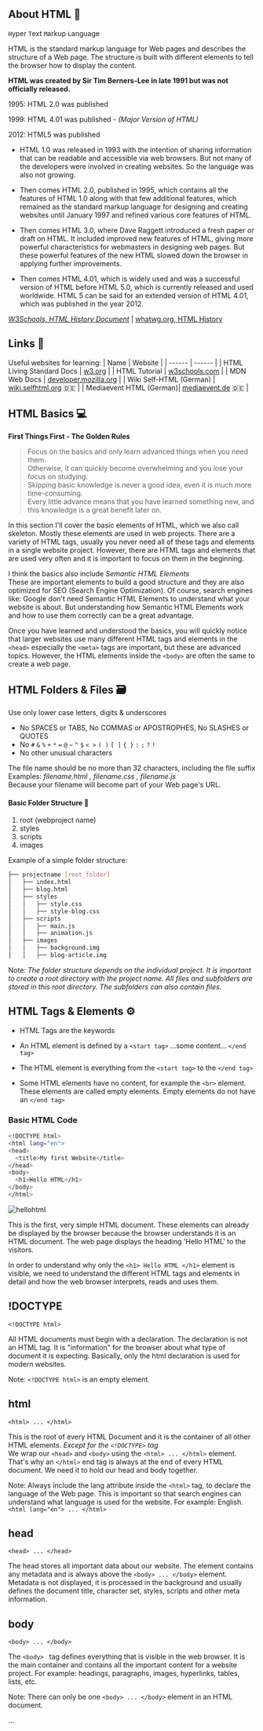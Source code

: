 ## About HTML 📜
`H`yper `T`ext `M`arkup `L`anguage

HTML is the standard markup language for Web pages and describes the structure of a Web page. 
The structure is built with different elements to tell the browser how to display the content.

**HTML was created by Sir Tim Berners-Lee in late 1991 but was not officially released.**

1995: HTML 2.0 was published

1999: HTML 4.01 was published - *(Major Version of HTML)*

2012: HTML5 was published

- HTML 1.0 was released in 1993 with the intention of sharing information that can be readable and accessible via web browsers. But not many of the developers were involved in creating websites. So the language was also not growing.

- Then comes HTML 2.0, published in 1995, which contains all the features of HTML 1.0 along with that few additional features, which remained as the standard markup language for designing and creating websites until January 1997 and refined various core features of HTML.

- Then comes HTML 3.0, where Dave Raggett introduced a fresh paper or draft on HTML. It included improved new features of HTML, giving more powerful characteristics for webmasters in designing web pages. But these powerful features of the new HTML slowed down the browser in applying further improvements.

-  Then comes HTML 4.01, which is widely used and was a successful version of HTML before HTML 5.0, which is currently released and used worldwide. HTML 5 can be said for an extended version of HTML 4.01, which was published in the year 2012.

*[W3Schools, HTML History Document](https://www.w3schools.in/html/history)* | [whatwg.org, HTML History](https://html.spec.whatwg.org/#history-2)

## Links 🔗
Useful websites for learning:
| Name | Website |
| ------ | ------ |
| HTML Living Standard Docs | [w3.org](https://html.spec.whatwg.org/) |
| HTML Tutorial | [w3schools.com](https://www.w3schools.com/html/default.asp) |
| MDN Web Docs | [developer.mozilla.org](https://developer.mozilla.org/en-US/docs/Web/HTML) |
| Wiki Self-HTML (German) | [wiki.selfhtml.org](https://wiki.selfhtml.org/wiki/HTML)  🇩🇪 |
| Mediaevent HTML (German)| [mediaevent.de](https://www.mediaevent.de/html/) 🇩🇪 |

## HTML Basics 💻

__First Things First - The Golden Rules__
> Focus on the basics and only learn advanced things when you need them. <br> 
> Otherwise, it can quickly become overwhelming and you lose your focus on studying. <br>
> Skipping basic knowledge is never a good idea, even it is much more time-consuming. <br>
> Every little advance means that you have learned something new, and this knowledge is a great benefit later on.

In this section I'll cover the basic elements of HTML, which we also call skeleton. Mostly these elements are used in web projects. There are a variety of HTML tags, usually you never need all of these tags and elements in a single website project. However, there are HTML tags and elements that are used very often and it is important to focus on them in the beginning.

I think the basics also include *Semantic HTML Elements* <br>
These are important elements to build a good structure and they are also optimized for SEO (Search Engine Optimization). Of course, search engines like: Google don't need Semantic HTML Elements to understand what your website is about. But understanding how Semantic HTML Elements work and how to use them correctly can be a great advantage.

Once you have learned and understood the basics, you will quickly notice that larger websites use many different HTML tags and elements in the `<head>` especially the `<meta>` tags are important, but these are advanced topics. However, the HTML elements inside the `<body>` are often the same to create a web page.

## HTML Folders & Files 🗃️ 

Use only lower case letters, digits & underscores
- No SPACES or TABS, No COMMAS or APOSTROPHES, No SLASHES or QUOTES 
- No `#` `&` `%` `+` `*` `=` `@` `~` `^` `$` `< >` `( )` `[ ]` `{ }` `:` `;` `?` `!`
- No other unusual characters

The file name should be no more than 32 characters, including the file suffix <br>
Examples: *filename.html , filename.css , filename.js* <br>
Because your filename will become part of your Web page's URL.

#### Basic Folder Structure 📁
  1. root (webproject name)
  2. styles
  3. scripts
  4. images
  
  Example of a simple folder structure:
  ```sh
  ├── projectname [root_folder]
  │   ├── index.html
  │   ├── blog.html
  │   ├── styles 
  │   │   ├── style.css
  │   │   ├── style-blog.css
  │   ├── scripts 
  │   │   ├── main.js
  │   │   ├── animation.js 
  │   ├── images
  │   │   ├── background.img
  │   │   ├── blog-article.img
  ```
Note: *The folder structure depends on the individual project. It is important to create a root directory with the project name. All files and subfolders are stored in this root directory. The subfolders can also contain files.*
  
## HTML Tags & Elements ⚙️

- HTML Tags are the keywords

- An HTML element is defined by a `<start tag>` ...some content... `</end tag>`

- The HTML element is everything from the `<start tag>` to the `</end tag>`

- Some HTML elements have no content, for example the `<br>` element. <br>
  These elements are called empty elements. Empty elements do not have an `</end tag>`

### Basic HTML Code
```sh
<!DOCTYPE html>
<html lang="en">
<head>
  <title>My first Website</title>
</head>
<body>
  <h1>Hello HTML</h1>
</body>
</html>
```
![hellohtml](https://user-images.githubusercontent.com/92650697/165988710-edd65c7d-add0-4abd-a76c-e9ee7429269c.png)

This is the first, very simple HTML document. These elements can already be displayed by the browser because the browser understands it is an HTML document. The web page displays the heading 'Hello HTML' to the visitors.

In order to understand why only the `<h1> Hello HTML </h1>` element is visible, we need to understand the different HTML tags and elements in detail and how the web browser interprets, reads and uses them.

## !DOCTYPE
`<!DOCTYPE html>`

All HTML documents must begin with a declaration. The declaration is not an HTML tag. It is "information" for the browser about what type of document it is expecting. Basically, only the html declaration is used for modern websites. 

Note: `<!DOCTYPE html>` is an empty element.

## html
`<html> ... </html>`

This is the root of every HTML Document and it is the container of all other HTML elements. *Except for the `<!DOCTYPE>` tag* <br>
We wrap our `<head>` and `<body>` using the `<html> ... </html>` element. That's why an `</html>` end tag is always at the end of every HTML document. We need it to hold our head and body together.

Note: Always include the lang attribute inside the `<html>` tag, to declare the language of the Web page. This is important so that search engines can understand what language is used for the website. For example: English. `<html lang="en"> ... </html>`

## head
`<head> ... </head>`

The head stores all important data about our website. The element contains any metadata and is always above the `<body> ... </body>` element. Metadata is not displayed, it is processed in the background and usually defines the document title, character set, styles, scripts and other meta information.

## body
`<body> ... </body>`

The `<body> ` tag defines everything that is visible in the web browser. It is the main container and contains all the important content for a website project. For example: headings, paragraphs, images, hyperlinks, tables, lists, etc.

Note: There can only be one `<body> ... </body>` element in an HTML document.

...